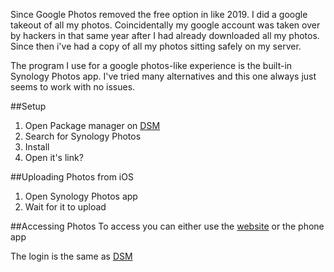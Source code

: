Since Google Photos removed the free option in like 2019. I did a google takeout of all my photos. Coincidentally my google account was taken over by hackers in that same year after I had already downloaded all my photos. Since then i've had a copy of all my photos sitting safely on my server.

The program I use for a google photos-like experience is the built-in Synology Photos app. I've tried many alternatives and this one always just seems to work with no issues.

##Setup
1. Open Package manager on [DSM](dsm.md)
2. Search for Synology Photos
3. Install
4. Open it's link?

##Uploading Photos from iOS
1. Open Synology Photos app
2. Wait for it to upload 

##Accessing Photos
To access you can either use the [website](https://photos.saxobroko.com/) or the phone app

The login is the same as [DSM](dsm.md)